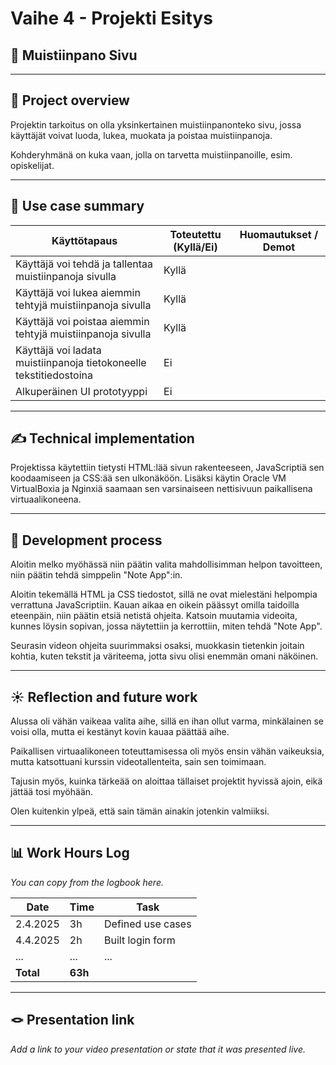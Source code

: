 # Vaihe 4 - Projekti Esitys

## 🎯 Muistiinpano Sivu

---

## 📝 Project overview

Projektin tarkoitus on olla yksinkertainen muistiinpanonteko sivu, jossa käyttäjät voivat luoda, lukea, muokata ja poistaa muistiinpanoja.

Kohderyhmänä on kuka vaan, jolla on tarvetta muistiinpanoille, esim. opiskelijat.

---

## 📌 Use case summary

| Käyttötapaus | Toteutettu (Kyllä/Ei) | Huomautukset / Demot |
|----------|----------------------|------------------------|
| Käyttäjä voi tehdä ja tallentaa muistiinpanoja sivulla | Kyllä |  |
| Käyttäjä voi lukea aiemmin tehtyjä muistiinpanoja sivulla | Kyllä |  |
| Käyttäjä voi poistaa aiemmin tehtyjä muistiinpanoja sivulla | Kyllä |  |
| Käyttäjä voi ladata muistiinpanoja tietokoneelle tekstitiedostoina | Ei |  |
| Alkuperäinen UI prototyyppi | Ei |  |

---

## ✍️ Technical implementation

Projektissa käytettiin tietysti HTML:lää sivun rakenteeseen, JavaScriptiä sen koodaamiseen ja CSS:ää sen ulkonäköön. Lisäksi käytin Oracle VM VirtualBoxia ja Nginxiä saamaan sen varsinaiseen nettisivuun paikallisena virtuaalikoneena.

---

## 🚂 Development process

Aloitin melko myöhässä niin päätin valita mahdollisimman helpon tavoitteen, niin päätin tehdä simppelin "Note App":in. 

Aloitin tekemällä HTML ja CSS tiedostot, sillä ne ovat mielestäni helpompia verrattuna JavaScriptiin. Kauan aikaa en oikein päässyt omilla taidoilla eteenpäin, niin päätin etsiä netistä ohjeita. Katsoin muutamia videoita, kunnes löysin sopivan, jossa näytettiin ja kerrottiin, miten tehdä "Note App". 

Seurasin videon ohjeita suurimmaksi osaksi, muokkasin tietenkin joitain kohtia, kuten tekstit ja väriteema, jotta sivu olisi enemmän omani näköinen.

---

## ☀️ Reflection and future work

Alussa oli vähän vaikeaa valita aihe, sillä en ihan ollut varma, minkälainen se voisi olla, mutta ei kestänyt kovin kauaa päättää aihe.

Paikallisen virtuaalikoneen toteuttamisessa oli myös ensin vähän vaikeuksia, mutta katsottuani kurssin videotallenteita, sain sen toimimaan.

Tajusin myös, kuinka tärkeää on aloittaa tällaiset projektit hyvissä ajoin, eikä jättää tosi myöhään. 

Olen kuitenkin ylpeä, että sain tämän ainakin jotenkin valmiiksi.

---

## 📊 Work Hours Log

_You can copy from the logbook here._

| Date       | Time | Task                                |
|------------|------|-------------------------------------|
| 2.4.2025   | 3h   | Defined use cases                   |
| 4.4.2025   | 2h   | Built login form                    |
| ...        | ...  | ...                                 |
| **Total**  | **63h** |                                 |

---

## 🪢 Presentation link

_Add a link to your video presentation or state that it was presented live._
